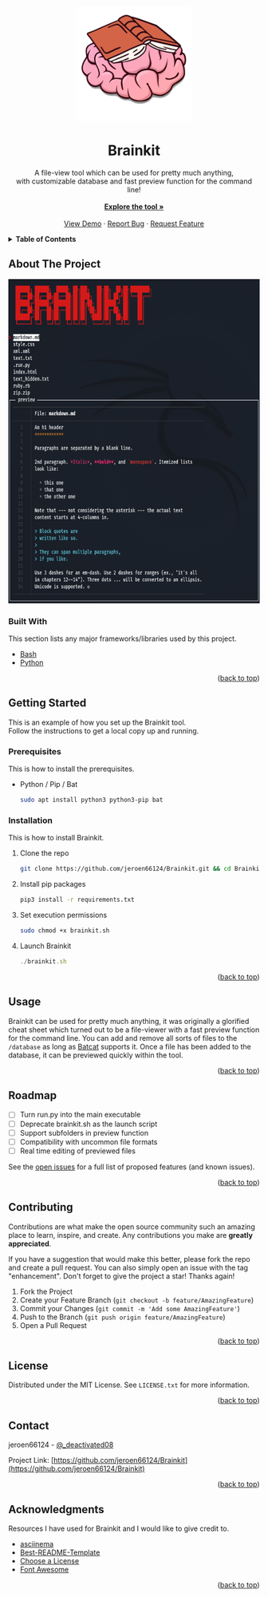 <div id="top"></div>
<!-- PROJECT LOGO -->
<br />
<div align="center">
  <a href="https://github.com/jeroen66124/Brainkit">
    <img src="images/brainkit.png" alt="Logo" width="230" height="230">
  </a>

  <h1 align="center">Brainkit</h1>

  <p align="center">
    A file-view tool which can be used for pretty much anything,<br />with customizable database and fast preview function for the command line!
    <br /><br />
    <a href="https://github.com/jeroen66124/Brainkit/tree/main/brainkit"><strong>Explore the tool »</strong></a>
    <br />
    <br />
    <a href="https://github.com/jeroen66124/Brainkit#about-the-project">View Demo</a>
    ·
    <a href="https://github.com/jeroen66124/Brainkit/issues">Report Bug</a>
    ·
    <a href="https://github.com/jeroen66124/Brainkit/issues">Request Feature</a>
  </p>
</div>



<!-- TABLE OF CONTENTS -->
<details>
  <summary><strong>Table of Contents</strong></summary>
  <ol>
    <li>
      <a href="#about-the-project">About The Project</a>
      <ul>
        <li><a href="#built-with">Built With</a></li>
      </ul>
    </li>
    <li>
      <a href="#getting-started">Getting Started</a>
      <ul>
        <li><a href="#prerequisites">Prerequisites</a></li>
        <li><a href="#installation">Installation</a></li>
      </ul>
    </li>
    <li><a href="#usage">Usage</a></li>
    <li><a href="#roadmap">Roadmap</a></li>
    <li><a href="#contributing">Contributing</a></li>
    <li><a href="#license">License</a></li>
    <li><a href="#contact">Contact</a></li>
    <li><a href="#acknowledgments">Acknowledgments</a></li>
  </ol>
</details>



<!-- ABOUT THE PROJECT -->
## About The Project

<p align="center">
  <img width="650" height="650" src="images/preview.png">
</p>

### Built With

This section lists any major frameworks/libraries used by this project.

* [Bash](https://www.gnu.org/software/bash/)
* [Python](https://www.python.org/)

<p align="right">(<a href="#top">back to top</a>)</p>



<!-- GETTING STARTED -->
## Getting Started

This is an example of how you set up the Brainkit tool.<br>
Follow the instructions to get a local copy up and running.

### Prerequisites

This is how to install the prerequisites.
* Python / Pip / Bat
  ```sh
  sudo apt install python3 python3-pip bat
  ```
  
### Installation

This is how to install Brainkit.

1. Clone the repo
   ```sh
   git clone https://github.com/jeroen66124/Brainkit.git && cd Brainkit/brainkit
   ```
2. Install pip packages
   ```sh
   pip3 install -r requirements.txt
   ```
3. Set execution permissions
   ```sh
   sudo chmod +x brainkit.sh
   ```
4. Launch Brainkit
   ```js
   ./brainkit.sh
   ```

<p align="right">(<a href="#top">back to top</a>)</p>



<!-- USAGE EXAMPLES -->
## Usage

Brainkit can be used for pretty much anything, it was originally a glorified cheat sheet which turned out to be a file-viewer with a fast preview function for the command line. You can add and remove all sorts of files to the `/database` as long as [Batcat](https://github.com/sharkdp/bat) supports it.
Once a file has been added to the database, it can be previewed quickly within the tool.

<p align="right">(<a href="#top">back to top</a>)</p>



<!-- ROADMAP -->
## Roadmap

- [ ] Turn run.py into the main executable
- [ ] Deprecate brainkit.sh as the launch script
- [ ] Support subfolders in preview function
- [ ] Compatibility with uncommon file formats
- [ ] Real time editing of previewed files

See the [open issues](https://github.com/jeroen66124/Brainkit/issues) for a full list of proposed features (and known issues).

<p align="right">(<a href="#top">back to top</a>)</p>



<!-- CONTRIBUTING -->
## Contributing

Contributions are what make the open source community such an amazing place to learn, inspire, and create. Any contributions you make are **greatly appreciated**.

If you have a suggestion that would make this better, please fork the repo and create a pull request. You can also simply open an issue with the tag "enhancement".
Don't forget to give the project a star! Thanks again!

1. Fork the Project
2. Create your Feature Branch (`git checkout -b feature/AmazingFeature`)
3. Commit your Changes (`git commit -m 'Add some AmazingFeature'`)
4. Push to the Branch (`git push origin feature/AmazingFeature`)
5. Open a Pull Request

<p align="right">(<a href="#top">back to top</a>)</p>



<!-- LICENSE -->
## License

Distributed under the MIT License. See `LICENSE.txt` for more information.

<p align="right">(<a href="#top">back to top</a>)</p>



<!-- CONTACT -->
## Contact

jeroen66124 - [@_deactivated08](https://twitter.com/_deactivated08)

Project Link: [https://github.com/jeroen66124/Brainkit](https://github.com/jeroen66124/Brainkit)

<p align="right">(<a href="#top">back to top</a>)</p>



<!-- ACKNOWLEDGMENTS -->
## Acknowledgments

Resources I have used for Brainkit and I would like to give credit to.

* [asciinema](https://asciinema.org/)
* [Best-README-Template](https://github.com/othneildrew/Best-README-Template)
* [Choose a License](https://choosealicense.com)
* [Font Awesome](https://fontawesome.com)

<p align="right">(<a href="#top">back to top</a>)</p>



<!-- MARKDOWN LINKS & IMAGES -->
<!-- https://www.markdownguide.org/basic-syntax/#reference-style-links -->
[product-screenshot]: images/screenshot.png
